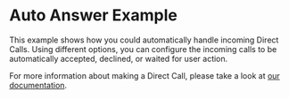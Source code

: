 # Auto Answer Example
This example shows how you could automatically handle incoming Direct Calls. Using different options, you can configure the incoming calls to be automatically accepted, declined, or waited for user action. 

For more information about making a Direct Call, please take a look at [our documentation](https://sendbird.com/docs/calls/v1/ios/guides/direct-call).
